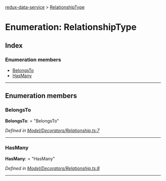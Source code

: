 [redux-data-service](../README.md) > [RelationshipType](../enums/relationshiptype.md)

# Enumeration: RelationshipType

## Index

### Enumeration members

* [BelongsTo](relationshiptype.md#belongsto)
* [HasMany](relationshiptype.md#hasmany)

---

## Enumeration members

<a id="belongsto"></a>

###  BelongsTo

**BelongsTo**:  = "BelongsTo"

*Defined in [Model/Decorators/Relationship.ts:7](https://github.com/Rediker-Software/redux-data-service/blob/a82aa72/src/Model/Decorators/Relationship.ts#L7)*

___
<a id="hasmany"></a>

###  HasMany

**HasMany**:  = "HasMany"

*Defined in [Model/Decorators/Relationship.ts:8](https://github.com/Rediker-Software/redux-data-service/blob/a82aa72/src/Model/Decorators/Relationship.ts#L8)*

___

